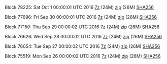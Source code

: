 Block 78225: Sat Oct  1 00:00:01 UTC 2016 [7z](https://transfer.sh/wvQ1v/bootstrap.dat.20161001.7z) (24M) [zip](https://transfer.sh/LOUAW/bootstrap.dat.20161001.zip) (26M) [SHA256](https://transfer.sh/HMxoX/sha256.txt)

Block 77696: Fri Sep 30 00:00:01 UTC 2016 [7z](https://transfer.sh/mUc7X/bootstrap.dat.20160930.7z) (24M) [zip](https://transfer.sh/13q8rG/bootstrap.dat.20160930.zip) (26M) [SHA256](https://transfer.sh/TVlgR/sha256.txt)

Block 77150: Thu Sep 29 00:00:02 UTC 2016 [7z](https://transfer.sh/zyjY9/bootstrap.dat.20160929.7z) (24M) [zip](https://transfer.sh/KqEVB/bootstrap.dat.20160929.zip) (26M) [SHA256](https://transfer.sh/12Gz3x/sha256.txt)

Block 76626: Wed Sep 28 00:00:02 UTC 2016 [7z](https://transfer.sh/QDFkc/bootstrap.dat.20160928.7z) (24M) [zip](https://transfer.sh/11XYsJ/bootstrap.dat.20160928.zip) (26M) [SHA256](https://transfer.sh/16doaN/sha256.txt)

Block 76054: Tue Sep 27 00:00:02 UTC 2016 [7z](https://transfer.sh/pu2bf/bootstrap.dat.20160927.7z) (24M) [zip](https://transfer.sh/kmOtq/bootstrap.dat.20160927.zip) (26M) [SHA256](https://transfer.sh/lUTwK/sha256.txt)

Block 75519: Mon Sep 26 00:00:02 UTC 2016 [7z](https://transfer.sh/JlsM2/bootstrap.dat.20160926.7z) (24M) [zip](https://transfer.sh/evFDv/bootstrap.dat.20160926.zip) (26M) [SHA256](https://transfer.sh/3OGJz/sha256.txt)
